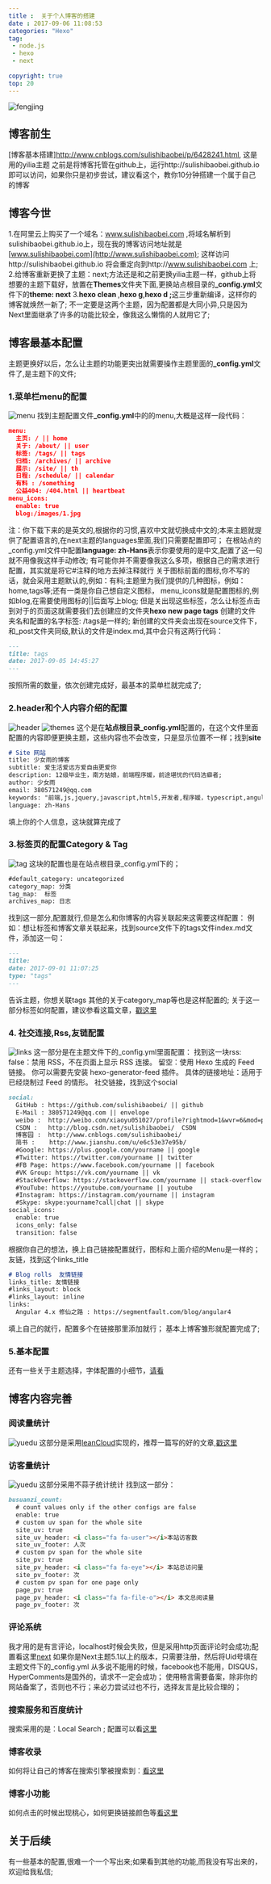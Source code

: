 ```yaml
---
title :  关于个人博客的搭建
date : 2017-09-06 11:08:53
categories: "Hexo"
tag:
 - node.js
 - hexo
 - next
 
copyright: true
top: 20
---
```


![fengjing](/images/fengjing-1.jpg)
<!--more-->
## 博客前生
[博客基本搭建]http://www.cnblogs.com/sulishibaobei/p/6428241.html, 这是用的yilia主题
之前是将博客托管在github上，运行http://sulishibaobei.github.io 即可以访问，如果你只是初步尝试，建议看这个，教你10分钟搭建一个属于自己的博客
## 博客今世
1.在阿里云上购买了一个域名：www.sulishibaobei.com ,将域名解析到sulishibaobei.github.io上，现在我的博客访问地址就是[www.sulishibaobei.com](http://www.sulishibaobei.com);
这样访问http://sulishibaobei.github.io 将会重定向到http://www.sulishibaobei.com 上;
2.给博客重新更换了主题：next;方法还是和之前更换yilia主题一样，github上将想要的主题下载好，放置在<b>Themes</b>文件夹下面,更换站点根目录的<b>_config.yml</b>文件下的<b>theme: next</b>
3.<b>hexo clean </b>,<b>hexo g</b>,<b>hexo d ;</b>这三步重新编译，这样你的博客就焕然一新了;
不一定要是这两个主题，因为配置都是大同小异,只是因为Next里面继承了许多的功能比较全，像我这么懒惰的人就用它了;

## 博客最基本配置
主题更换好以后，怎么让主题的功能更突出就需要操作主题里面的<b>_config.yml</b>文件了,是主题下的文件;
### 1.菜单栏<b>menu</b>的配置
![menu](/images/theme-1.png)
找到主题配置文件<b>_config.yml</b>中的的menu,大概是这样一段代码：
```json
menu:
  主页: / || home
  关于: /about/ || user
  标签: /tags/ || tags
  归档: /archives/ || archive
  展示: /site/ || th
  日程: /schedule/ || calendar
  有料 : /something
  公益404: /404.html || heartbeat
menu_icons:
  enable: true
  blog:/images/1.jpg
```
注：你下载下来的是英文的,根据你的习惯,喜欢中文就切换成中文的;本来主题就提供了配置语言的,在next主题的languages里面,我们只需要配置即可；
在根站点的_config.yml文件中配置<b>language: zh-Hans</b>表示你要使用的是中文,配置了这一句就不用像我这样手动修改;
有可能你并不需要像我这么多项，根据自己的需求进行配置，其实就是将它#注释的地方去掉注释就行
关于图标前面的图标,你不写的话，就会采用主题默认的,例如：有料;主题里为我们提供的几种图标，例如：home,tags等;还有一类是你自己想自定义图标，
menu_icons就是配置图标的,例如blog,在需要使用图标的||后面写上blog;
但是关出现这些标签，怎么让标签点击到对于的页面这就需要我们去创建应的文件夹<b>hexo new page tags</b>  创建的文件夹名和配置的名字标签: /tags是一样的;
新创建的文件夹会出现在source文件下，和_post文件夹同级,默认的文件是index.md,其中会只有这两行代码：
```md
---
title: tags
date: 2017-09-05 14:45:27
---
```
按照所需的数量，依次创建完成好，最基本的菜单栏就完成了;
### 2.<b>header</b>和个人内容介绍的配置
 ![header](/images/theme-3.png) 
 ![themes](/images/theme-4.png) 
这个是在<b>站点根目录_config.yml</b>配置的，在这个文件里面配置的内容即便更换主题，这些内容也不会改变，只是显示位置不一样；找到<b>site</b>

```md
# Site 网站
title: 少女雨的博客
subtitle: 爱生活爱远方爱自由更爱你
description: 12级毕业生，南方姑娘，前端程序媛，前途堪忧的代码洁癖者;
author: 少女雨
email: 380571249@qq.com
keywords: "前端,js,jquery,javascript,html5,开发者,程序媛，typescript,angular，校园java醋虐者"
language: zh-Hans
```
填上你的个人信息，这块就算完成了

### 3.标签页的配置Category & Tag 
![tag](/images/theme-5.png)
这块的配置也是在站点根目录_config.yml下的；
```md
#default_category: uncategorized
category_map: 分类
tag_map:  标签
archives_map: 日志
```
找到这一部分,配置就行,但是怎么和你博客的内容关联起来这需要这样配置：
例如：想让标签和博客文章关联起来，找到source文件下的tags文件index.md文件，添加这一句：
```md
---
title:  
date: 2017-09-01 11:07:25
type: "tags"
---
```
告诉主题，你想关联tags
其他的关于category_map等也是这样配置的;
关于这一部分标签如何配置，建议参看这篇文章，[戳这里](https://hexo.io/zh-cn/docs/front-matter.html#%E5%88%86%E7%B1%BB%E5%92%8C%E6%A0%87%E7%AD%BE)
### 4. 社交连接,Rss,友链配置
![links](/images/theme-6.png)
这一部分是在主题文件下的_config.yml里面配置：
找到这一块rss:
false：禁用 RSS，不在页面上显示 RSS 连接。
留空：使用 Hexo 生成的 Feed 链接。 你可以需要先安装 hexo-generator-feed 插件。
具体的链接地址：适用于已经烧制过 Feed 的情形。
社交链接，找到这个social
```md
social:
  GitHub : https://github.com/sulishibaobei/ || github
  E-Mail : 380571249@qq.com || envelope
  weibo :  http://weibo.com/xiaoyu051027/profile?rightmod=1&wvr=6&mod=personinfo/ || weibo 
  CSDN :   http://blog.csdn.net/sulishibaobei/  CSDN
  博客园 :  http://www.cnblogs.com/sulishibaobei/    
  简书 :    http://www.jianshu.com/u/e6c53e37e95b/ 
  #Google: https://plus.google.com/yourname || google
  #Twitter: https://twitter.com/yourname || twitter
  #FB Page: https://www.facebook.com/yourname || facebook
  #VK Group: https://vk.com/yourname || vk
  #StackOverflow: https://stackoverflow.com/yourname || stack-overflow
  #YouTube: https://youtube.com/yourname || youtube
  #Instagram: https://instagram.com/yourname || instagram
  #Skype: skype:yourname?call|chat || skype
social_icons:
  enable: true
  icons_only: false
  transition: false 
```
根据你自己的想法，换上自己链接配置就行，图标和上面介绍的Menu是一样的；
友链，找到这个links_title 
```md
# Blog rolls  友情链接
links_title: 友情链接
#links_layout: block
#links_layout: inline
links:
  Angular 4.x 修仙之路 : https://segmentfault.com/blog/angular4
```
填上自己的就行，配置多个在链接那里添加就行；
基本上博客雏形就配置完成了;
### 5.基本配置
还有一些关于主题选择，字体配置的小细节，[请看](http://theme-next.iissnan.com/theme-settings.html)

## 博客内容完善
### 阅读量统计
![yuedu](/images/theme-7.png)
这部分是采用[leanCloud](https://leancloud.cn/)实现的，推荐一篇写的好的文章,[戳这里](https://notes.wanghao.work/2015-10-21-%E4%B8%BANexT%E4%B8%BB%E9%A2%98%E6%B7%BB%E5%8A%A0%E6%96%87%E7%AB%A0%E9%98%85%E8%AF%BB%E9%87%8F%E7%BB%9F%E8%AE%A1%E5%8A%9F%E8%83%BD.html#%E9%85%8D%E7%BD%AELeanCloud)
### 访客量统计
![yuedu](/images/theme-8.png)
这部分采用不蒜子统计统计
找到这一部分：
```md
busuanzi_count:
  # count values only if the other configs are false
  enable: true
  # custom uv span for the whole site
  site_uv: true
  site_uv_header: <i class="fa fa-user"></i>本站访客数
  site_uv_footer: 人次
  # custom pv span for the whole site
  site_pv: true
  site_pv_header: <i class="fa fa-eye"></i> 本站总访问量
  site_pv_footer: 次
  # custom pv span for one page only
  page_pv: true
  page_pv_header: <i class="fa fa-file-o"></i> 本文总阅读量
  page_pv_footer: 次
```
### 评论系统
我才用的是有言评论，localhost时候会失败，但是采用http页面评论时会成功;配置看这里[next](http://www.jianshu.com/p/4729e92fddbe)
如果你是Next主题5.1以上的版本，只需要注册，然后将Uid号填在主题文件下的_config.yml
从多说不能用的时候，facebook也不能用，DISQUS，HyperComments是国外的，请求不一定会成功；
使用畅言需要备案，除非你的网站备案了，否则也不行；来必力尝试过也不行，选择友言是比较合理的；

### 搜索服务和百度统计
搜索采用的是：Local Search ;
配置可以看[这里](http://theme-next.iissnan.com/third-party-services.html)

### 博客收录
如何将让自己的博客在搜索引擎被搜索到：[看这里](http://www.jianshu.com/p/df46bca5889d)

### 博客小功能
如何点击的时候出现桃心，如何更换链接颜色等[看这里](http://blog.csdn.net/qq_33699981/article/details/72716951)

## 关于后续
有一些基本的配置,很难一个一个写出来;如果看到其他的功能,而我没有写出来的，欢迎给我私信;



